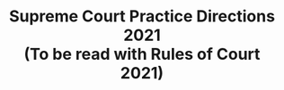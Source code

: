 <h1 align="center">Supreme Court Practice Directions 2021 <br> (To be read with Rules of Court 2021)</h1>

